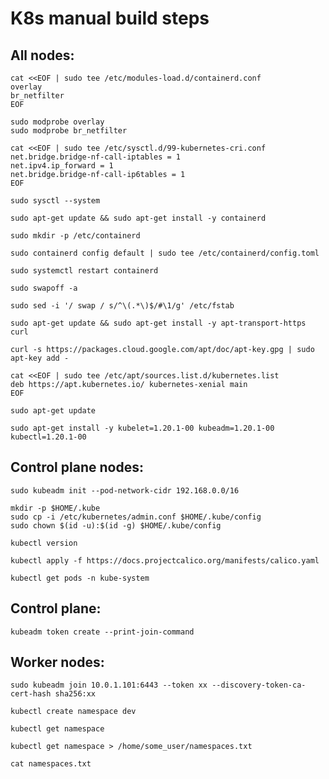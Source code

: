 # K8s manual build steps

## All nodes:
```shell
cat <<EOF | sudo tee /etc/modules-load.d/containerd.conf
overlay
br_netfilter
EOF
```
```shell
sudo modprobe overlay
sudo modprobe br_netfilter
```
```shell
cat <<EOF | sudo tee /etc/sysctl.d/99-kubernetes-cri.conf
net.bridge.bridge-nf-call-iptables = 1
net.ipv4.ip_forward = 1
net.bridge.bridge-nf-call-ip6tables = 1
EOF
```

`sudo sysctl --system`

`sudo apt-get update && sudo apt-get install -y containerd`

`sudo mkdir -p /etc/containerd`

`sudo containerd config default | sudo tee /etc/containerd/config.toml`

`sudo systemctl restart containerd`

`sudo swapoff -a`

`sudo sed -i '/ swap / s/^\(.*\)$/#\1/g' /etc/fstab`

`sudo apt-get update && sudo apt-get install -y apt-transport-https curl`

`curl -s https://packages.cloud.google.com/apt/doc/apt-key.gpg | sudo apt-key add -`
```shell
cat <<EOF | sudo tee /etc/apt/sources.list.d/kubernetes.list
deb https://apt.kubernetes.io/ kubernetes-xenial main
EOF
```
`sudo apt-get update`

`sudo apt-get install -y kubelet=1.20.1-00 kubeadm=1.20.1-00 kubectl=1.20.1-00`

## Control plane nodes:

`sudo kubeadm init --pod-network-cidr 192.168.0.0/16`
```shell
mkdir -p $HOME/.kube
sudo cp -i /etc/kubernetes/admin.conf $HOME/.kube/config
sudo chown $(id -u):$(id -g) $HOME/.kube/config
```
`kubectl version`

`kubectl apply -f https://docs.projectcalico.org/manifests/calico.yaml`

`kubectl get pods -n kube-system`

## Control plane:

`kubeadm token create --print-join-command`

## Worker nodes:

`sudo kubeadm join 10.0.1.101:6443 --token xx --discovery-token-ca-cert-hash sha256:xx`

`kubectl create namespace dev`

`kubectl get namespace`

`kubectl get namespace > /home/some_user/namespaces.txt`

`cat namespaces.txt`

